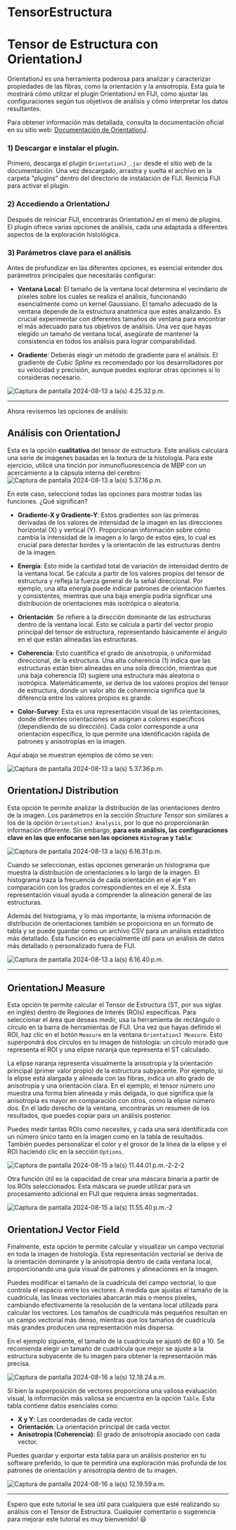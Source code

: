 # TensorEstructura

# **Tensor de Estructura con OrientationJ**

OrientationJ es una herramienta poderosa para analizar y caracterizar propiedades de las fibras, como la orientación y la anisotropía. Esta guía te mostrará cómo utilizar el plugin OrientationJ en FIJI, cómo ajustar las configuraciones según tus objetivos de análisis y cómo interpretar los datos resultantes.

Para obtener información más detallada, consulta la documentación oficial en su sitio web: [Documentación de OrientationJ](http://bigwww.epfl.ch/demo/orientation/).


### 1) Descargar e instalar el plugin.

Primero, descarga el plugin `OrientationJ_.jar` desde el sitio web de la documentación. Una vez descargado, arrastra y suelta el archivo en la carpeta "plugins" dentro del directorio de instalación de FIJI. Reinicia FIJI para activar el plugin.

### 2) Accediendo a OrientationJ

Después de reiniciar FIJI, encontrarás OrientationJ en el menú de plugins. El plugin ofrece varias opciones de análisis, cada una adaptada a diferentes aspectos de la exploración histológica.

### 3) Parámetros clave para el análisis

Antes de profundizar en las diferentes opciones, es esencial entender dos parámetros principales que necesitarás configurar:

* **Ventana Local**: El tamaño de la ventana local determina el vecindario de píxeles sobre los cuales se realiza el análisis, funcionando esencialmente como un kernel Gaussiano. El tamaño adecuado de la ventana depende de la estructura anatómica que estés analizando. Es crucial experimentar con diferentes tamaños de ventana para encontrar el más adecuado para tus objetivos de análisis. Una vez que hayas elegido un tamaño de ventana local, asegúrate de mantener la consistencia en todos los análisis para lograr comparabilidad.

* **Gradiente**: Deberás elegir un método de gradiente para el análisis. El gradiente de *Cubic Spline* es recomendado por los desarrolladores por su velocidad y precisión, aunque puedes explorar otras opciones si lo consideras necesario.


![Captura de pantalla 2024-08-13 a la(s) 4.25.32 p.m.](https://hackmd.io/_uploads/B1ep6LF5C.png)

---

Ahora revisemos las opciones de análisis:

## Análisis con OrientationJ

Esta es la opción **cualitativa** del tensor de estructura. Este análisis calculará una serie de imágenes basadas en la textura de la histología. Para este ejercicio, utilicé una tinción por inmunofluorescencia de MBP con un acercamiento a la cápsula interna del cerebro:
![Captura de pantalla 2024-08-13 a la(s) 5.37.16 p.m.](https://hackmd.io/_uploads/r1iZJOYc0.png)

En este caso, seleccioné todas las opciones para mostrar todas las funciones. ¿Qué significan?

* **Gradiente-X y Gradiente-Y**: Estos gradientes son las primeras derivadas de los valores de intensidad de la imagen en las direcciones horizontal (X) y vertical (Y). Proporcionan información sobre cómo cambia la intensidad de la imagen a lo largo de estos ejes, lo cual es crucial para detectar bordes y la orientación de las estructuras dentro de la imagen.

* **Energía**: Esto mide la cantidad total de variación de intensidad dentro de la ventana local. Se calcula a partir de los valores propios del tensor de estructura y refleja la fuerza general de la señal direccional. Por ejemplo, una alta energía puede indicar patrones de orientación fuertes y consistentes, mientras que una baja energía podría significar una distribución de orientaciones más isotrópica o aleatoria.

* **Orientación**: Se refiere a la dirección dominante de las estructuras dentro de la ventana local. Esto se calcula a partir del vector propio principal del tensor de estructura, representando básicamente el ángulo en el que están alineadas las estructuras.

* **Coherencia**: Esto cuantifica el grado de anisotropía, o uniformidad direccional, de la estructura. Una alta coherencia (1) indica que las estructuras están bien alineadas en una sola dirección, mientras que una baja coherencia (0) sugiere una estructura más aleatoria o isotrópica. Matemáticamente, se deriva de los valores propios del tensor de estructura, donde un valor alto de coherencia significa que la diferencia entre los valores propios es grande.

* **Color-Survey**: Esta es una representación visual de las orientaciones, donde diferentes orientaciones se asignan a colores específicos (dependiendo de su dirección). Cada color corresponde a una orientación específica, lo que permite una identificación rápida de patrones y anisotropías en la imagen.

Aquí abajo se muestran ejemplos de cómo se ven:

![Captura de pantalla 2024-08-13 a la(s) 5.37.36 p.m.](https://hackmd.io/_uploads/SktlfuY5A.png)

## OrientationJ Distribution

Esta opción te permite analizar la distribución de las orientaciones dentro de la imagen. Los parámetros en la sección *Structure Tensor* son similares a los de la opción `OrientationJ Analysis`, por lo que no proporcionarán información diferente. Sin embargo, **para este análisis, las configuraciones clave en las que enfocarse son las opciones `Histogram` y `Table`**:

![Captura de pantalla 2024-08-13 a la(s) 6.16.31 p.m.](https://hackmd.io/_uploads/SyG3v_Y9R.png)

Cuando se seleccionan, estas opciones generarán un histograma que muestra la distribución de orientaciones a lo largo de la imagen. El histograma traza la frecuencia de cada orientación en el eje Y en comparación con los grados correspondientes en el eje X. Esta representación visual ayuda a comprender la alineación general de las estructuras.

Además del histograma, y lo más importante, la misma información de distribución de orientaciones también se proporciona en un formato de tabla y se puede guardar como un archivo CSV para un análisis estadístico más detallado. Esta función es especialmente útil para un análisis de datos más detallado o personalizado fuera de FIJI.

![Captura de pantalla 2024-08-13 a la(s) 6.16.40 p.m.](https://hackmd.io/_uploads/S1MhDOKqC.png)

---

## OrientationJ Measure

Esta opción te permite calcular el Tensor de Estructura (ST, por sus siglas en inglés) dentro de Regiones de Interés (ROIs) específicas. Para seleccionar el área que deseas medir, usa la herramienta de rectángulo o círculo en la barra de herramientas de FIJI. Una vez que hayas definido el ROI, haz clic en el botón `Measure` en la ventana `OrientationJ Measure`. Esto superpondrá dos círculos en tu imagen de histología: un círculo morado que representa el ROI y una elipse naranja que representa el ST calculado.

La elipse naranja representa visualmente la anisotropía y la orientación principal (primer valor propio) de la estructura subyacente. Por ejemplo, si la elipse está alargada y alineada con las fibras, indica un alto grado de anisotropía y una orientación clara. En el ejemplo, el tensor número uno muestra una forma bien alineada y más delgada, lo que significa que la anisotropía es mayor en comparación con otros, como la elipse número dos. En el lado derecho de la ventana, encontrarás un resumen de los resultados, que puedes copiar para un análisis posterior.

Puedes medir tantas ROIs como necesites, y cada una será identificada con un número único tanto en la imagen como en la tabla de resultados. También puedes personalizar el color y el grosor de la línea de la elipse y el ROI haciendo clic en la sección `Options`.

![Captura de pantalla 2024-08-15 a la(s) 11.44.01 p.m.-2-2-2](https://hackmd.io/_uploads/SkZ8tw29A.png)

Otra función útil es la capacidad de crear una máscara binaria a partir de los ROIs seleccionados. Esta máscara se puede utilizar para un procesamiento adicional en FIJI que requiera áreas segmentadas.

![Captura de pantalla 2024-08-15 a la(s) 11.55.40 p.m.-2](https://hackmd.io/_uploads/r1rkjv390.png)

## OrientationJ Vector Field

Finalmente, esta opción te permite calcular y visualizar un campo vectorial en toda la imagen de histología. Esta representación vectorial se deriva de la orientación dominante y la anisotropía dentro de cada ventana local, proporcionando una guía visual de patrones y alineaciones en la imagen.

Puedes modificar el tamaño de la cuadrícula del campo vectorial, lo que controla el espacio entre los vectores. A medida que ajustas el tamaño de la cuadrícula, las líneas vectoriales abarcarán más o menos píxeles, cambiando efectivamente la resolución de la ventana local utilizada para calcular los vectores. Los tamaños de cuadrícula más pequeños resultan en un campo vectorial más denso, mientras que los tamaños de cuadrícula más grandes producen una representación más dispersa.

En el ejemplo siguiente, el tamaño de la cuadrícula se ajustó de 80 a 10. Se recomienda elegir un tamaño de cuadrícula que mejor se ajuste a la estructura subyacente de tu imagen para obtener la representación más precisa.

![Captura de pantalla 2024-08-16 a la(s) 12.18.24 a.m.](https://hackmd.io/_uploads/H1rlWMpqC.png)

Si bien la superposición de vectores proporciona una valiosa evaluación visual, la información más valiosa se encuentra en la opción `Table`. Esta tabla contiene datos esenciales como:

* **X y Y**: Las coordenadas de cada vector.
* **Orientación**: La orientación principal de cada vector.
* **Anisotropía (Coherencia)**: El grado de anisotropía asociado con cada vector.

Puedes guardar y exportar esta tabla para un análisis posterior en tu software preferido, lo que te permitirá una exploración más profunda de los patrones de orientación y anisotropía dentro de tu imagen.

![Captura de pantalla 2024-08-16 a la(s) 12.19.59 a.m.](https://hackmd.io/_uploads/B1WZWzTq0.png)

---

Espero que este tutorial le sea útil para cualquiera que esté realizando su análisis con el Tensor de Estructura.
Cualquier comentario o sugerencia para mejorar este tutorial es muy bienvenido! :smiley:

